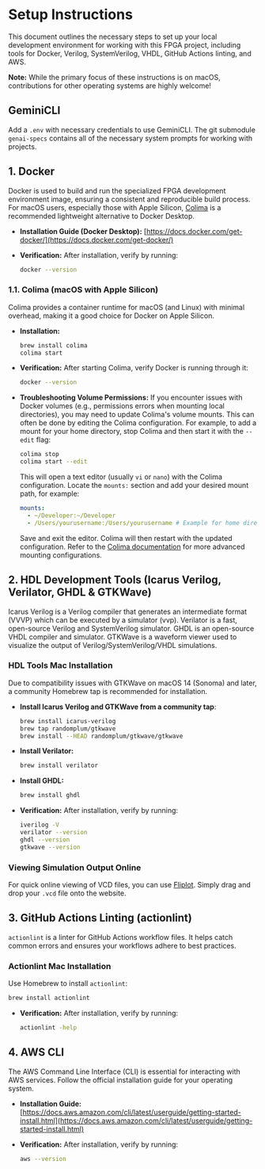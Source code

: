 # Setup Instructions

This document outlines the necessary steps to set up your local development environment for working with this FPGA project, including tools for Docker, Verilog, SystemVerilog, VHDL, GitHub Actions linting, and AWS.

**Note:** While the primary focus of these instructions is on macOS, contributions for other operating systems are highly welcome!

## GeminiCLI

Add a `.env` with necessary credentials to use GeminiCLI. The git submodule `genai-specs` contains all of the necessary system prompts for working with projects.

## 1. Docker

Docker is used to build and run the specialized FPGA development environment image, ensuring a consistent and reproducible build process. For macOS users, especially those with Apple Silicon, [Colima](https://github.com/abiosoft/colima) is a recommended lightweight alternative to Docker Desktop.

- **Installation Guide (Docker Desktop):** [https://docs.docker.com/get-docker/](https://docs.docker.com/get-docker/)

- **Verification:** After installation, verify by running:

    ```bash
    docker --version
    ```

### 1.1. Colima (macOS with Apple Silicon)

Colima provides a container runtime for macOS (and Linux) with minimal overhead, making it a good choice for Docker on Apple Silicon.

- **Installation:**

    ```bash
    brew install colima
    colima start
    ```

- **Verification:** After starting Colima, verify Docker is running through it:

    ```bash
    docker --version
    ```

- **Troubleshooting Volume Permissions:** If you encounter issues with Docker volumes (e.g., permissions errors when mounting local directories), you may need to update Colima's volume mounts. This can often be done by editing the Colima configuration. For example, to add a mount for your home directory, stop Colima and then start it with the `--edit` flag:

    ```bash
    colima stop
    colima start --edit
    ```

    This will open a text editor (usually `vi` or `nano`) with the Colima configuration. Locate the `mounts:` section and add your desired mount path, for example:

    ```yaml
    mounts:
      - ~/Developer:~/Developer
      - /Users/yourusername:/Users/yourusername # Example for home directory
    ```

    Save and exit the editor. Colima will then restart with the updated configuration. Refer to the [Colima documentation](https://github.com/abiosoft/colima#mounts) for more advanced mounting configurations.

## 2. HDL Development Tools (Icarus Verilog, Verilator, GHDL & GTKWave)

Icarus Verilog is a Verilog compiler that generates an intermediate format (VVVP) which can be executed by a simulator (vvp). Verilator is a fast, open-source Verilog and SystemVerilog simulator. GHDL is an open-source VHDL compiler and simulator. GTKWave is a waveform viewer used to visualize the output of Verilog/SystemVerilog/VHDL simulations.

### HDL Tools Mac Installation

Due to compatibility issues with GTKWave on macOS 14 (Sonoma) and later, a community Homebrew tap is recommended for installation.

- **Install Icarus Verilog and GTKWave from a community tap**:

    ```bash
    brew install icarus-verilog
    brew tap randomplum/gtkwave
    brew install --HEAD randomplum/gtkwave/gtkwave
    ```

- **Install Verilator:**

    ```bash
    brew install verilator
    ```

- **Install GHDL:**

    ```bash
    brew install ghdl
    ```

- **Verification:** After installation, verify by running:

    ```bash
    iverilog -V
    verilator --version
    ghdl --version
    gtkwave --version
    ```

### Viewing Simulation Output Online

For quick online viewing of VCD files, you can use [Fliplot](https://raczben.github.io/fliplot/). Simply drag and drop your `.vcd` file onto the website.

## 3. GitHub Actions Linting (actionlint)

`actionlint` is a linter for GitHub Actions workflow files. It helps catch common errors and ensures your workflows adhere to best practices.

### Actionlint Mac Installation

Use Homebrew to install `actionlint`:

```bash
brew install actionlint
```

- **Verification:** After installation, verify by running:

    ```bash
    actionlint -help
    ```

## 4. AWS CLI

The AWS Command Line Interface (CLI) is essential for interacting with AWS services. Follow the official installation guide for your operating system.

- **Installation Guide:** [https://docs.aws.amazon.com/cli/latest/userguide/getting-started-install.html](https://docs.aws.amazon.com/cli/latest/userguide/getting-started-install.html)

- **Verification:** After installation, verify by running:

    ```bash
    aws --version
    ```

